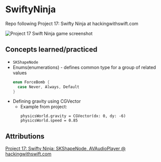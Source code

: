 # SwiftyNinja
Repo following Project 17: Swifty Ninja at hackingwithswift.com

![Project 17 Swift Ninja game screenshot](project17-screenshot.png)

## Concepts learned/practiced
* ```SKShapeNode```
* Enums(enumerations) - defines common type for a group of related values
  ```Swift
  enum ForceBomb {
    case Never, Always, Default
  }
  ```
* Defining gravity using CGVector
  * Example from project:
    ```
    physicsWorld.gravity = CGVector(dx: 0, dy: -6)
    physicsWorld.speed = 0.85

    ```

## Attributions
[Project 17: Swifty Ninja: SKShapeNode, AVAudioPlayer @ hackingwithswift.com](https://www.hackingwithswift.com/read/17/overview)
